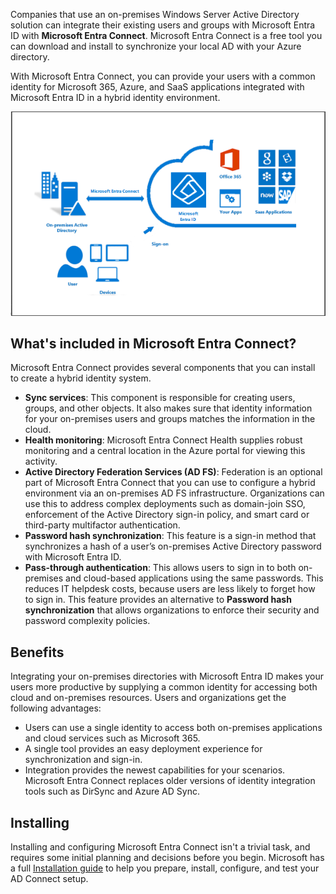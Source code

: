Companies that use an on-premises Windows Server Active Directory solution can integrate their existing users and groups with Microsoft Entra ID with **Microsoft Entra Connect**. Microsoft Entra Connect is a free tool you can download and install to synchronize your local AD with your Azure directory.

With Microsoft Entra Connect, you can provide your users with a common identity for Microsoft 365, Azure, and SaaS applications integrated with Microsoft Entra ID in a hybrid identity environment.

![Diagram of Microsoft Entra Connect synchronizing an on-premises Active Directory with Microsoft Entra ID.](../media/M1-AAD-Connect-1.png)

<a name='whats-included-in-azure-ad-connect'></a>

## What's included in Microsoft Entra Connect?

Microsoft Entra Connect provides several components that you can install to create a hybrid identity system.

* **Sync services**: This component is responsible for creating users, groups, and other objects. It also makes sure that identity information for your on-premises users and groups matches the information in the cloud.
* **Health monitoring**: Microsoft Entra Connect Health supplies robust monitoring and a central location in the Azure portal for viewing this activity.
* **Active Directory Federation Services (AD FS)**: Federation is an optional part of Microsoft Entra Connect that you can use to configure a hybrid environment via an on-premises AD FS infrastructure. Organizations can use this to address complex deployments such as domain-join SSO, enforcement of the Active Directory sign-in policy, and smart card or third-party multifactor authentication.
* **Password hash synchronization**: This feature is a sign-in method that synchronizes a hash of a user’s on-premises Active Directory password with Microsoft Entra ID.
* **Pass-through authentication**: This allows users to sign in to both on-premises and cloud-based applications using the same passwords. This reduces IT helpdesk costs, because users are less likely to forget how to sign in. This feature provides an alternative to **Password hash synchronization** that allows organizations to enforce their security and password complexity policies.

## Benefits

Integrating your on-premises directories with Microsoft Entra ID makes your users more productive by supplying a common identity for accessing both cloud and on-premises resources. Users and organizations get the following advantages:

* Users can use a single identity to access both on-premises applications and cloud services such as Microsoft 365.
* A single tool provides an easy deployment experience for synchronization and sign-in.
* Integration provides the newest capabilities for your scenarios. Microsoft Entra Connect replaces older versions of identity integration tools such as DirSync and Azure AD Sync.

## Installing

Installing and configuring Microsoft Entra Connect isn't a trivial task, and requires some initial planning and decisions before you begin. Microsoft has a full [Installation guide](/entra/identity/hybrid/connect/how-to-connect-install-roadmap) to help you prepare, install, configure, and test your AD Connect setup.
